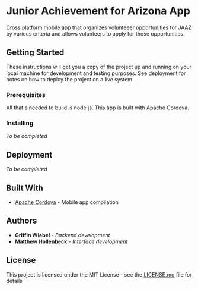 # Junior Achievement for Arizona App

Cross platform mobile app that organizes volunteeer opportunities for JAAZ by various criteria and allows volunteers to apply for those opportunities.

## Getting Started

These instructions will get you a copy of the project up and running on your local machine for development and testing purposes. See deployment for notes on how to deploy the project on a live system.

### Prerequisites

All that's needed to build is node.js. This app is built with Apache Cordova.

### Installing

_To be completed_

## Deployment

_To be completed_

## Built With

* [Apache Cordova](https://cordova.apache.org/) - Mobile app compilation

## Authors

* **Griffin Wiebel** - *Backend development* 
* **Matthew Hollenbeck** - *Interface development*

## License

This project is licensed under the MIT License - see the [LICENSE.md](LICENSE.md) file for details
